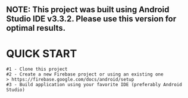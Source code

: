 ## NOTE: This project was built using Android Studio IDE v3.3.2. Please use this version for optimal results.

# QUICK START
    #1 - Clone this project
    #2 - Create a new Firebase project or using an existing one 
    > https://firebase.google.com/docs/android/setup
    #3 - Build application using your favorite IDE (preferably Android Studio)